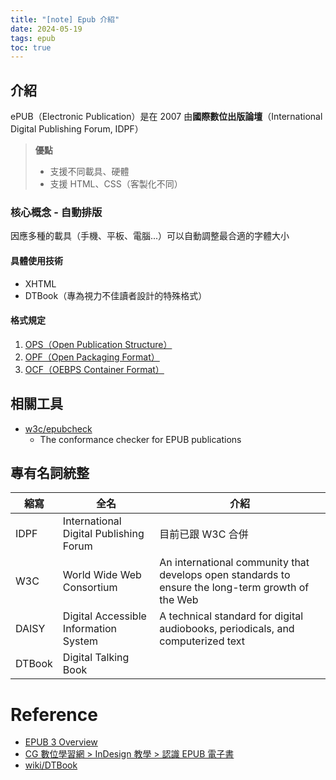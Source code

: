 ```yaml
---
title: "[note] Epub 介紹"
date: 2024-05-19
tags: epub
toc: true
---
```


## 介紹
ePUB（Electronic Publication）是在 2007 由**國際數位出版論壇**（International Digital Publishing Forum, IDPF）

<!-- more -->

> **優點**
> - 支援不同載具、硬體
> - 支援 HTML、CSS（客製化不同）

<!-- > **缺點**
> - 版權 -->

### 核心概念 - 自動排版
因應多種的載具（手機、平板、電腦...）可以自動調整最合適的字體大小

#### 具體使用技術
- XHTML
- DTBook（專為視力不佳讀者設計的特殊格式）

#### 格式規定
1. [OPS（Open Publication Structure）](https://idpf.org/epub/20/spec/OPS_2.0.1_draft.htm)
1. [OPF（Open Packaging Format）](https://idpf.org/epub/20/spec/OPF_2.0.1_draft.htm)
1. [OCF（OEBPS Container Format）](https://www.w3.org/TR/epub/#sec-ocf)

<!-- 支援
圖片格式
表格
影片
 -->

<!-- ## 其他競爭者
- word
- Open eBook -->

<!-- ## 版本更替 -->

## 相關工具
- [w3c/epubcheck](https://github.com/w3c/epubcheck)
   - The conformance checker for EPUB publications

## 專有名詞統整
| 縮寫   | 全名                                  | 介紹                                                                                              |
| ------ | ------------------------------------- | ------------------------------------------------------------------------------------------------- |
| IDPF       | International Digital Publishing Forum | 目前已跟 W3C 合併|
| W3C    | World Wide Web Consortium             | An international community that develops open standards to ensure the long-term growth of the Web |
| DAISY  | Digital Accessible Information System | A technical standard for digital audiobooks, periodicals, and computerized text                   |
| DTBook | Digital Talking Book                  |                                                                                                   |

# Reference
- [EPUB 3 Overview](https://www.w3.org/TR/epub-overview-33/#epub33)
- [CG 數位學習網 > InDesign 教學 > 認識 EPUB 電子書](https://www.cg.com.tw/InDesign/Content/InDesign_17.php)
- [wiki/DTBook](https://en.wikipedia.org/wiki/DTBook)